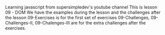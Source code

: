 Learning javascript from supersimpledev's youtube channel
This is lesson 09 - DOM
We have the examples during the lesson and the challenges after the lesson
09-Exercises is for the first set of exercises
09-Challenges, 09-Challenges-II, 09-Chalenges-III are for the extra challenges after the exercises.